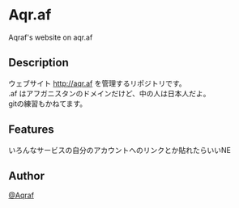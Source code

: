 # Aqr.af

Aqraf's website on aqr.af

## Description

ウェブサイト http://aqr.af を管理するリポジトリです。  
.af はアフガニスタンのドメインだけど、中の人は日本人だよ。  
gitの練習もかねてます。

## Features

いろんなサービスの自分のアカウントへのリンクとか貼れたらいいNE

## Author

[@Aqraf](https://home.aqraf.tokyo/@Aqraf)
